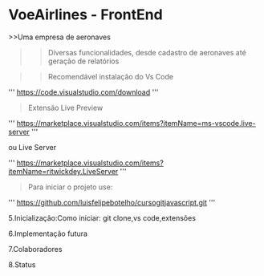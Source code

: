 <h1>VoeAirlines - FrontEnd</h1>
>>Uma empresa de aeronaves

>>Diversas funcionalidades, desde cadastro de aeronaves até geração de relatórios

>>Recomendável instalação do Vs Code

'''
https://code.visualstudio.com/download
'''

>Extensão Live Preview

'''
https://marketplace.visualstudio.com/items?itemName=ms-vscode.live-server
'''

ou Live Server

'''
https://marketplace.visualstudio.com/items?itemName=ritwickdey.LiveServer
'''
>Para iniciar o projeto use:

'''
https://github.com/luisfelipebotelho/cursogitjavascript.git
'''

5.Inicialização:Como iniciar: git clone,vs code,extensões

6.Implementação futura

7.Colaboradores

8.Status
